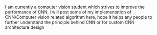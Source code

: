 I am currently a computer vision student which strives to improve the performance of CNN, i will post some of my implementation of CNN/Computer vision related algorithm here, hope it helps any people to further understand the principle behind CNN or for custom CNN architecture design
